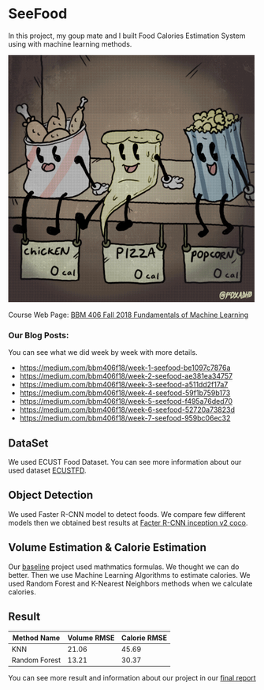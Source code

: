 # SeeFood

In this project, my goup mate and I built Food Calories Estimation System using with machine learning methods.

![](giphy.gif)

Course Web Page: [BBM 406 Fall 2018 Fundamentals of Machine Learning](https://web.cs.hacettepe.edu.tr/~aykut/classes/fall2018/bbm406/project.html)

### Our Blog Posts:

You can see what we did week by week with more details.

- https://medium.com/bbm406f18/week-1-seefood-be1097c7876a
- https://medium.com/bbm406f18/week-2-seefood-ae381ea34757
- https://medium.com/bbm406f18/week-3-seefood-a511dd2f17a7
- https://medium.com/bbm406f18/week-4-seefood-59f1b759b173
- https://medium.com/bbm406f18/week-5-seefood-f495a76ded70
- https://medium.com/bbm406f18/week-6-seefood-52720a73823d
- https://medium.com/bbm406f18/week-7-seefood-959bc06ec32

## DataSet

We used ECUST Food Dataset. You can see more information about our used dataset [ECUSTFD](https://github.com/Liang-yc/ECUSTFD-resized-). 

## Object Detection

We used Faster R-CNN model to detect foods. We compare few different models then we obtained best results at [Facter R-CNN inception v2 coco](https://github.com/tensorflow/models/blob/master/research/object_detection/g3doc/detection_model_zoo.md). 

## Volume Estimation & Calorie Estimation

Our [baseline](https://github.com/Liang-yc/CalorieEstimation) project used mathmatics formulas. We thought we can do better. Then we use Machine Learning Algorithms to estimate calories. We used Random Forest and K-Nearest Neighbors methods when we calculate calories.

## Result

| Method Name | Volume RMSE | Calorie RMSE |
| --- | --- | --- |
| KNN | 21.06 | 45.69 |
| Random Forest | 13.21 | 30.37 |

You can see more result and information about our project in our [final report](finalReport.pdf)

